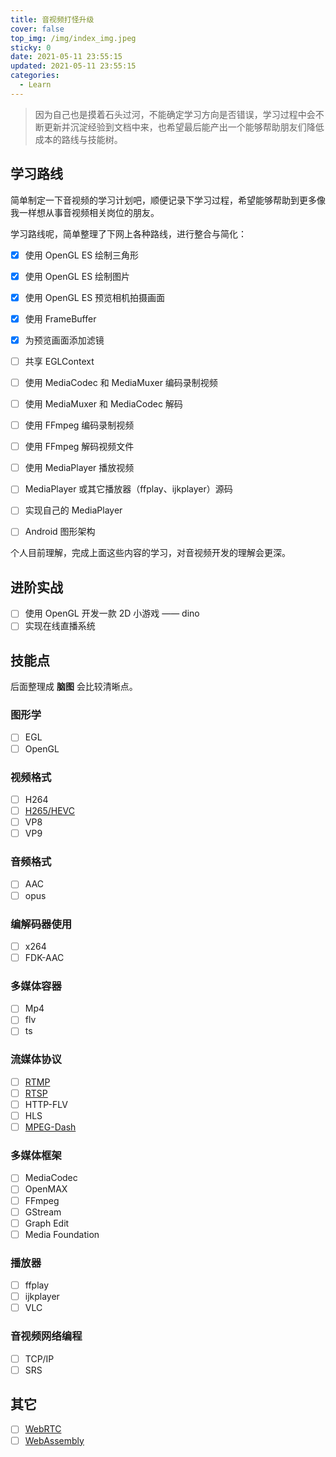 ```yaml
---
title: 音视频打怪升级
cover: false
top_img: /img/index_img.jpeg
sticky: 0
date: 2021-05-11 23:55:15
updated: 2021-05-11 23:55:15
categories:
  - Learn
---
```


> 因为自己也是摸着石头过河，不能确定学习方向是否错误，学习过程中会不断更新并沉淀经验到文档中来，也希望最后能产出一个能够帮助朋友们降低成本的路线与技能树。

## 学习路线

简单制定一下音视频的学习计划吧，顺便记录下学习过程，希望能够帮助到更多像我一样想从事音视频相关岗位的朋友。

学习路线呢，简单整理了下网上各种路线，进行整合与简化：

- [x] 使用 OpenGL ES 绘制三角形
- [x] 使用 OpenGL ES 绘制图片
- [x] 使用 OpenGL ES 预览相机拍摄画面
- [x] 使用 FrameBuffer
- [x] 为预览画面添加滤镜
- [ ] 共享 EGLContext
- [ ] 使用 MediaCodec 和 MediaMuxer 编码录制视频
- [ ] 使用 MediaMuxer 和 MediaCodec 解码
- [ ] 使用 FFmpeg 编码录制视频
- [ ] 使用 FFmpeg 解码视频文件
- [ ] 使用 MediaPlayer 播放视频
- [ ] MediaPlayer 或其它播放器（ffplay、ijkplayer）源码
- [ ] 实现自己的 MediaPlayer
- [ ] Android 图形架构


个人目前理解，完成上面这些内容的学习，对音视频开发的理解会更深。


## 进阶实战

- [ ] 使用 OpenGL 开发一款 2D 小游戏 —— dino
- [ ] 实现在线直播系统

## 技能点

后面整理成 **脑图** 会比较清晰点。

### 图形学

- [ ] EGL
- [ ] OpenGL

### 视频格式

- [ ] H264
- [ ] [H265/HEVC](https://en.wikipedia.org/wiki/High_Efficiency_Video_Coding)
- [ ] VP8
- [ ] VP9

### 音频格式

- [ ] AAC
- [ ] opus

### 编解码器使用

- [ ] x264
- [ ] FDK-AAC

### 多媒体容器

- [ ] Mp4
- [ ] flv
- [ ] ts

### 流媒体协议

- [ ] [RTMP](https://en.wikipedia.org/wiki/Real-Time_Messaging_Protocol)
- [ ] [RTSP](https://en.wikipedia.org/wiki/Real_Time_Streaming_Protocol)
- [ ] HTTP-FLV
- [ ] HLS
- [ ] [MPEG-Dash](https://en.wikipedia.org/wiki/Dynamic_Adaptive_Streaming_over_HTTP)

### 多媒体框架
- [ ] MediaCodec
- [ ] OpenMAX
- [ ] FFmpeg
- [ ] GStream
- [ ] Graph Edit
- [ ] Media Foundation

### 播放器
- [ ] ffplay
- [ ] ijkplayer
- [ ] VLC

### 音视频网络编程

- [ ] TCP/IP
- [ ] SRS

## 其它

- [ ] [WebRTC](https://webrtc.org/)
- [ ] [WebAssembly](https://webassembly.org/)
